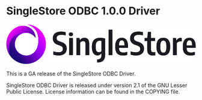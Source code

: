 # SingleStore ODBC 1.0.0 Driver
![logo](singlestore_logo_horizontal_color_on-white_rgb.png)

This is a GA release of the SingleStore ODBC Driver.
 
SingleStore ODBC Driver is released under version 2.1 of the GNU Lesser Public License.
License information can be found in the COPYING file.

